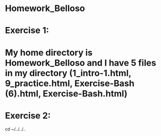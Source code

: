 # Homework_Belloso
# Exercise 1: 
# My home directory is Homework_Belloso and I have 5 files in my directory (1_intro-1.html, 9_practice.html, Exercise-Bash (6).html, Exercise-Bash.html)
# Exercise 2: 
cd ~/../../..
